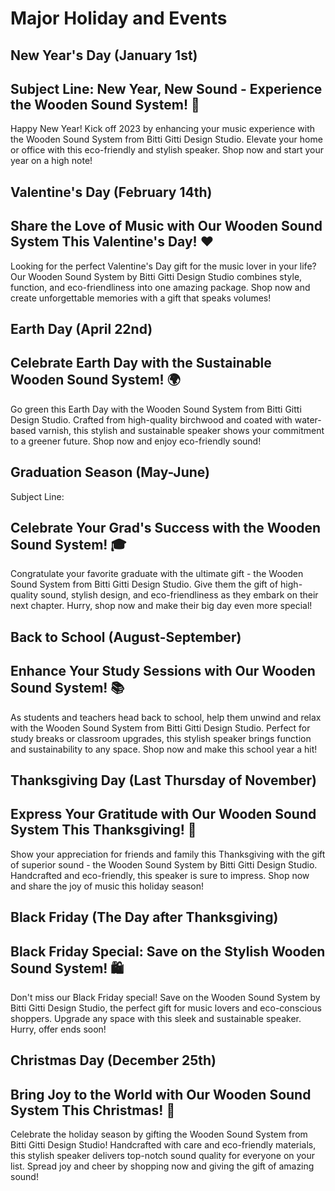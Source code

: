 # Major Holiday and Events

## New Year's Day (January 1st)
<CopyInfoBox>
   <h2>Subject Line: New Year, New Sound - Experience the Wooden Sound System! 🎉</h2>
    
<p>Happy New Year! Kick off 2023 by enhancing your music experience with the Wooden Sound System from Bitti Gitti Design Studio. Elevate your home or office with this eco-friendly and stylish speaker. Shop now and start your year on a high note!</p>
</CopyInfoBox>

## Valentine's Day (February 14th)
<CopyInfoBox>
<h2>Share the Love of Music with Our Wooden Sound System This Valentine's Day! ❤️</h2>
    
<p>Looking for the perfect Valentine's Day gift for the music lover in your life? Our Wooden Sound System by Bitti Gitti Design Studio combines style, function, and eco-friendliness into one amazing package. Shop now and create unforgettable memories with a gift that speaks volumes!</p>
</CopyInfoBox>

## Earth Day (April 22nd)
<CopyInfoBox>
<h2>Celebrate Earth Day with the Sustainable Wooden Sound System! 🌍</h2>
    
<p>Go green this Earth Day with the Wooden Sound System from Bitti Gitti Design Studio. Crafted from high-quality birchwood and coated with water-based varnish, this stylish and sustainable speaker shows your commitment to a greener future. Shop now and enjoy eco-friendly sound!</p>
</CopyInfoBox>

## Graduation Season (May-June)
<CopyInfoBox>
    Subject Line: <h2>
        Celebrate Your Grad's Success with the Wooden Sound System! 🎓
    </h2>
<p>Congratulate your favorite graduate with the ultimate gift - the Wooden Sound System from Bitti Gitti Design Studio. Give them the gift of high-quality sound, stylish design, and eco-friendliness as they embark on their next chapter. Hurry, shop now and make their big day even more special!</p>
</CopyInfoBox>

## Back to School (August-September)
<CopyInfoBox>
<h2>Enhance Your Study Sessions with Our Wooden Sound System! 📚</h2>
    
<p>As students and teachers head back to school, help them unwind and relax with the Wooden Sound System from Bitti Gitti Design Studio. Perfect for study breaks or classroom upgrades, this stylish speaker brings function and sustainability to any space. Shop now and make this school year a hit!</p>
</CopyInfoBox>

## Thanksgiving Day (Last Thursday of November)
<CopyInfoBox>
    <h2>Express Your Gratitude with Our Wooden Sound System This Thanksgiving! 🦃</h2>
    
  <p>Show your appreciation for friends and family this Thanksgiving with the gift of superior sound - the Wooden Sound System by Bitti Gitti Design Studio. Handcrafted and eco-friendly, this speaker is sure to impress. Shop now and share the joy of music this holiday season!</p>
</CopyInfoBox>

## Black Friday (The Day after Thanksgiving)
<CopyInfoBox>
<h2>Black Friday Special: Save on the Stylish Wooden Sound System! 🛍️</h2>
    
<p>Don't miss our Black Friday special! Save on the Wooden Sound System by Bitti Gitti Design Studio, the perfect gift for music lovers and eco-conscious shoppers. Upgrade any space with this sleek and sustainable speaker. Hurry, offer ends soon!</p>
</CopyInfoBox>

## Christmas Day (December 25th)
<CopyInfoBox>
    <h2>Bring Joy to the World with Our Wooden Sound System This Christmas! 🎄</h2>
    
<p>Celebrate the holiday season by gifting the Wooden Sound System from Bitti Gitti Design Studio! Handcrafted with care and eco-friendly materials, this stylish speaker delivers top-notch sound quality for everyone on your list. Spread joy and cheer by shopping now and giving the gift of amazing sound!</p>
</CopyInfoBox>